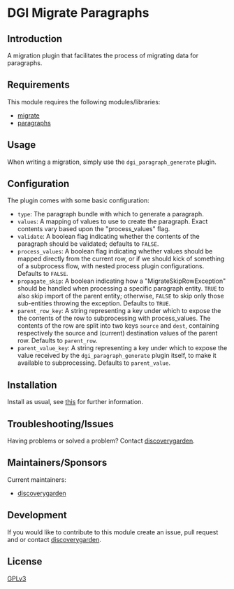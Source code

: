 # DGI Migrate Paragraphs

## Introduction

A migration plugin that facilitates the process of migrating data for paragraphs.

## Requirements

This module requires the following modules/libraries:

* [migrate](https://www.drupal.org/project/migrate)
* [paragraphs](https://www.drupal.org/project/paragraphs)

## Usage

When writing a migration, simply use the `dgi_paragraph_generate` plugin.

## Configuration

The plugin comes with some basic configuration:

 - `type`: The paragraph bundle with which to generate a paragraph.
 - `values`: A mapping of values to use to create the paragraph. Exact contents vary based upon the "process_values" flag.
 - `validate`: A boolean flag indicating whether the contents of the paragraph should be validated; defaults to `FALSE`.
 - `process_values`: A boolean flag indicating whether values should be mapped directly from the current row, or if we should kick of something of a subprocess flow, with nested process plugin configurations. Defaults to `FALSE`.
 - `propagate_skip`: A boolean indicating how a "MigrateSkipRowException" should be handled when processing a specific paragraph entity. `TRUE` to also skip import of the parent entity; otherwise, `FALSE` to skip only those sub-entities throwing the exception. Defaults to `TRUE`.
 - `parent_row_key`: A string representing a key under which to expose the the contents of the row to subprocessing with process_values. The contents of the row are split into two keys `source` and `dest`, containing respectively the source and (current) destination values of the parent row. Defaults to `parent_row`.
 - `parent_value_key`: A string representing a key under which to expose the value received by the `dgi_paragraph_generate` plugin itself, to make it available to subprocessing. Defaults to `parent_value`.

## Installation

Install as usual, see
[this](https://drupal.org/documentation/install/modules-themes/modules-8) for
further information.

## Troubleshooting/Issues

Having problems or solved a problem? Contact
[discoverygarden](http://support.discoverygarden.ca).

## Maintainers/Sponsors

Current maintainers:

* [discoverygarden](http://www.discoverygarden.ca)

## Development

If you would like to contribute to this module create an issue, pull request
and or contact
[discoverygarden](http://support.discoverygarden.ca).

## License

[GPLv3](http://www.gnu.org/licenses/gpl-3.0.txt)
